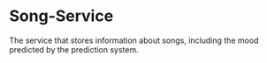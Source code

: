 # Song-Service
The service that stores information about songs, including the mood predicted by the prediction system.
